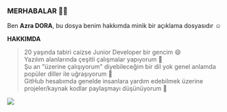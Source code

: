 ### MERHABALAR 👋🏾

Ben **Azra DORA**, bu dosya benim hakkımda minik bir açıklama dosyasıdır ☺️

**HAKKIMDA**
> 20 yaşında tabiri caizse Junior Developer bir gencim 😄<br>
> Yazılım alanlarında çeşitli çalışmalar yapıyorum 😬<br>
> Şu an "üzerine çalışıyorum" diyebileceğim bir dil yok genel anlamda popüler diller ile uğraşıyorum 🤔<br>
> GitHub hesabımda genelde insanlara yardım edebilmek üzerine projeler/kaynak kodlar paylaşmayı düşünüyorum 🤗

![](https://komarev.com/ghpvc/?username=azradora&color=blueviolet)
